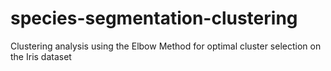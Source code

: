 # species-segmentation-clustering
Clustering analysis using the Elbow Method for optimal cluster selection on the Iris dataset
